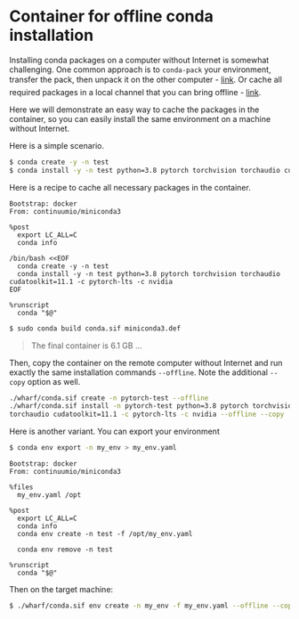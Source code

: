 # Container for offline conda installation

Installing conda packages on a computer without Internet is somewhat challenging. One common approach is to `conda-pack` your environment, transfer the pack, then unpack it on the other computer - [link](https://hackmd.io/@pmitev/Python_Bianca#Using-conda). Or cache all required packages in a local channel that you can bring offline - [link](https://hackmd.io/@pmitev/Conda_install_offline).

Here we will demonstrate an easy way to cache the packages in the container, so you can easily install the same environment on a machine without Internet.

Here is a simple scenario. 

```bash
$ conda create -y -n test
$ conda install -y -n test python=3.8 pytorch torchvision torchaudio cudatoolkit=11.1 -c pytorch-lts -c nvidia
```

Here is a recipe to cache all necessary packages in the container.

```singularity
Bootstrap: docker
From: continuumio/miniconda3

%post
  export LC_ALL=C
  conda info

/bin/bash <<EOF
  conda create -y -n test
  conda install -y -n test python=3.8 pytorch torchvision torchaudio cudatoolkit=11.1 -c pytorch-lts -c nvidia
EOF

%runscript
  conda "$@"
```

```bash
$ sudo conda build conda.sif miniconda3.def
```

> The final container is 6.1 GB ...

Then, copy the container on the remote computer without Internet and run exactly the same installation commands `--offline`. Note the additional `--copy` option as well.

```bash
./wharf/conda.sif create -n pytorch-test --offline
./wharf/conda.sif install -n pytorch-test python=3.8 pytorch torchvision
torchaudio cudatoolkit=11.1 -c pytorch-lts -c nvidia --offline --copy
```

Here is another variant.
You can export your environment 
```bash
$ conda env export -n my_env > my_env.yaml
```


```singularity
Bootstrap: docker
From: continuumio/miniconda3

%files
  my_env.yaml /opt

%post
  export LC_ALL=C
  conda info
  conda env create -n test -f /opt/my_env.yaml

  conda env remove -n test

%runscript
  conda "$@"
```

Then on the target machine:
```bash
$ ./wharf/conda.sif env create -n my_env -f my_env.yaml --offline --copy
```